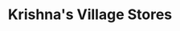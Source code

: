 ---
title: "Krishna's Village Stores"
url: /dagenham/krishnas-village-stores/
shop: Lebensmittel
---